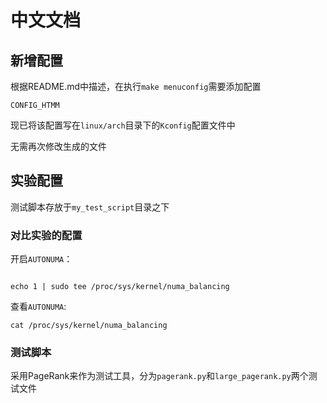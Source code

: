 # 中文文档

## 新增配置

根据README.md中描述，在执行`make menuconfig`需要添加配置

```
CONFIG_HTMM
```

现已将该配置写在`linux/arch`目录下的`Kconfig`配置文件中

无需再次修改生成的文件

## 实验配置

测试脚本存放于`my_test_script`目录之下

### 对比实验的配置

开启`AUTONUMA`：

```

echo 1 | sudo tee /proc/sys/kernel/numa_balancing
```

查看`AUTONUMA`:

```
cat /proc/sys/kernel/numa_balancing
```

### 测试脚本

采用PageRank来作为测试工具，分为`pagerank.py`和`large_pagerank.py`两个测试文件

